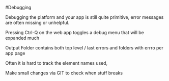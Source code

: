 #Debugging


Debugging the platform and your app is still quite primitive, error messages are often missing or unhelpful.


Pressing Ctrl-Q on the web app toggles a debug menu that will be expanded much 

Output Folder contains both top level / last errors and folders with errro per app page



Often it is hard to track the element names used, 


Make small changes via GIT to check when stuff breaks


